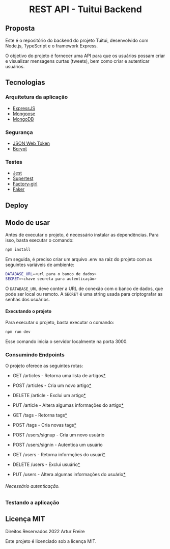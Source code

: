 <h1 align="center">
	REST API - Tuitui Backend<br/>
</h1>

## Proposta

Este é o repositório do backend do projeto Tuitui, desenvolvido com Node.js, TypeScript e o framework Express.

O objetivo do projeto é fornecer uma API para que os usuários possam criar e visualizar mensagens curtas (tweets), bem como criar e autenticar usuários.

## Tecnologias

### Arquitetura da aplicação
* <a href="https://github.com/expressjs/express" target="_blank">ExpressJS</a>
* <a href="https://github.com/Automattic/mongoose" target="_blank">Mongoose</a>
* <a href="https://www.mongodb.com/" target="_blank">MongoDB</a>

### Segurança
* <a href="https://github.com/auth0/node-jsonwebtoken" target="_blank">JSON Web Token</a>
* <a href="https://github.com/kelektiv/node.bcrypt.js" target="_blank">Bcrypt</a>

### Testes
* <a href="https://github.com/facebook/jest" target="_blank">Jest</a>
* <a href="https://github.com/visionmedia/supertest" target="_blank">Supertest</a>
* <a href="https://github.com/simonexmachina/factory-girl" target="_blank">Factory-girl</a>
* <a href="https://github.com/Marak/faker.js" target="_blank">Faker</a>

<h2 id="deploy"> Deploy </h2>

## Modo de usar

Antes de executar o projeto, é necessário instalar as dependências. Para isso, basta executar o comando:

```sh
npm install
```

Em seguida, é preciso criar um arquivo .env na raiz do projeto com as seguintes variáveis de ambiente:

```sh
DATABASE_URL=<url para o banco de dados>
SECRET=<chave secreta para autenticação>
```

O ```DATABASE_URL``` deve conter a URL de conexão com o banco de dados, que pode ser local ou remoto. A ```SECRET``` é uma string usada para criptografar as senhas dos usuários.

#### Executando o projeto

Para executar o projeto, basta executar o comando:

```sh
npm run dev
```
Esse comando inicia o servidor localmente na porta 3000.

### Consumindo Endpoints

O projeto oferece as seguintes rotas:

- GET /articles - Retorna uma lista de artigos[*](/README.md#auth)

- POST /articles - Cria um novo artigo[*](/README.md#auth)

- DELETE /article - Exclui um artigo[*](/README.md#auth)

- PUT /article - Altera algumas informações do artigo[*](/README.md#auth)


- GET /tags - Retorna tags[*](/README.md#auth)

- POST /tags - Cria novas tags[*](/README.md#auth)


- POST /users/signup - Cria um novo usuário

- POST /users/signin - Autentica um usuário

- GET /users - Retorna informções do usuári[*](/README.md#auth)

- DELETE /users - Exclui usuário[*](/README.md#auth)

- PUT /users - Altera algumas informações do usuário[*](/README.md#auth)

<h6 id="auth">Necessário autenticação.<h6>

### Testando a aplicação

## Licença MIT
Direitos Reservados 2022 Artur Freire

Este projeto é licenciado sob a licença MIT.
